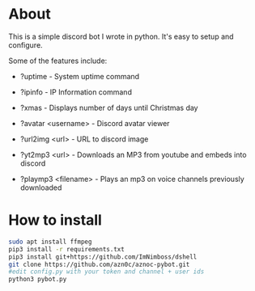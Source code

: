 # About

This is a simple discord bot I wrote in python. It's easy to setup and configure.



Some of the features include:

- ?uptime - System uptime command

- ?ipinfo - IP Information command

- ?xmas - Displays number of days until Christmas day

- ?avatar &lt;username&gt; - Discord avatar viewer

- ?url2img &lt;url&gt; - URL to discord image

- ?yt2mp3 &lt;url&gt; - Downloads an MP3 from youtube and embeds into discord

- ?playmp3 &lt;filename&gt; - Plays an mp3 on voice channels previously downloaded



# How to install

```bash
sudo apt install ffmpeg
pip3 install -r requirements.txt
pip3 install git+https://github.com/ImNimboss/dshell
git clone https://github.com/azn0c/aznoc-pybot.git
#edit config.py with your token and channel + user ids
python3 pybot.py
```
